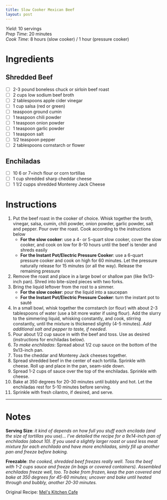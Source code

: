 ```yaml
---
title: Slow Cooker Mexican Beef
layout: post
---
```

*Yield*: 10 servings<br>
*Prep Time*: 20 minutes<br>
*Cook Time*: 8 hours (slow cooker) / 1 hour (pressure cooker)<br>

# Ingredients
## Shredded Beef
- [ ] 2-3 pound boneless chuck or sirloin beef roast
- [ ] 2 cups low sodium beef broth
- [ ] 2 tablespoons apple cider vinegar
- [ ] 1 cup salsa (red or green)
- [ ] teaspoon ground cumin
- [ ] 1 teaspoon chili powder
- [ ] 1 teaspoon onion powder
- [ ] 1 teaspoon garlic powder
- [ ] 1 teaspoon salt
- [ ] 1/2 teaspoon pepper
- [ ] 2 tablespoons cornstarch or flower

## Enchiladas
- [ ] 10 6 or 7=inch flour or corn tortillas
- [ ] 1 cup shredded sharp cheddar cheese
- [ ] 1 1/2 cupps shredded Monterey Jack Cheese

# Instructions
1. Put the beef roast in the cooker of choice. Whisk together the broth, vinegar, salsa, cumin, chili powder, onion powder, garlic powder, salt and pepper. Pour over the roast. Cook according to the instructions below
   - **For the slow cooker**: use a 4- or 5-quart slow cooker, cover the slow cooker, and cook on low for 8-10 hours until the beef is tender and shreds easily
   - **For the Instant Pot/Electric Pressure Cooker**: use a 6-quart pressure cooker and cook on high for 60 minutes. Let the pressure naturally release for 15 minutes (or all the way). Release the remaining pressure
2. Remove the roast and place in a large bowl or shallow pan (like 9x13-inch pan). Shred into bite-sized pieces with two forks.
3. Bring the liquid leftover from the rost to a simmer.
   - **For the slow cooker**: pour the liquid into a saucepan
   - **For the Instant Pot/Electric Pressure Cooker**: turn the instant pot to sauté
4. In a small bowl, whisk together the cornstarch (or flour) with about 2-3 tablespoons of water (use a bit more water if using flour). Add the slurry to the simmering liquid, whisking constantly, and cook, stirring constantly, until the mixture is thickened slightly (4-5 minutes). *Add additional salt and pepper to taste, if needed*.
5. Pour about 1/2 cup sauce in with the beef and toss. Use as desired (instructions for enchiladas below).
6. *To make enchiladas*: Spread about 1/2 cup sauce on the bottom of the 9x13-inch pan.
7. Toss the cheddar and Monterey Jack cheeses together.
8. Spread shredded beef in the center of each tortilla. Sprinkle with cheese. Roll up and place in the pan, seam-side down.
9. Spread 1-2 cups of sauce over the top of the enchiladas. Sprinkle with cheese.
10. Bake at 350 degrees for 20-30 minutes until bubbly and hot. Let the enchiladas rest for 5-10 minutes before serving.
11. Sprinkle with fresh cilantro, if desired, and serve.

---

# Notes
**Serving Size**: *it kind of depends on how full you stuff each encilada (and the size of tortillas you use)... I've detailed the recipe for a 9x14-inch pan of enchiladas (about 10). If you used a slightly larger roast or used less meat mixture for each enchilada and have more enchiladas, simly fill up another pan and freeze before baking.*

**Freezable**: *the cooked, shredded beef freezes really well. Toss the beef with 1-2 cups sauce and freeze (in bags or covered containers). Assembled enchiladas freeze well, too. To bake from frozen, keep the pan covered and bake at 350 degrees for 45-60 minutes; uncover and bake until heated through and bubbly, another 20-30 minutes.*

Original Recipe: [Mel's Kitchen Cafe](https://www.melskitchencafe.com/slow-cooker-mexican-shredded-beef-for-enchiladas/)
